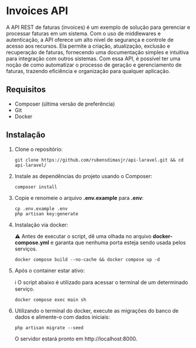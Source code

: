 # Invoices API

A API REST de faturas (invoices) é um exemplo de solução para gerenciar e processar faturas em um sistema. Com o uso de middlewares e autenticação, a API oferece um alto nível de segurança e controle de acesso aos recursos. Ela permite a criação, atualização, exclusão e recuperação de faturas, fornecendo uma documentação simples e intuitiva para integração com outros sistemas. Com essa API, é possível ter uma noção de como automatizar o processo de geração e gerenciamento de faturas, trazendo eficiência e organização para qualquer aplicação.

## Requisitos

- Composer (última versão de preferência)
- Git
- Docker

## Instalação

1. Clone o repositório:

   ```shell
   git clone https://github.com/rubensdimasjr/api-laravel.git && cd api-laravel/
   ```
2. Instale as dependências do projeto usando o Composer:

   ```shell
   composer install
   ```
3. Copie e renomeie o arquivo **.env.example** para **.env**:

   ```shell
   cp .env.example .env
   php artisan key:generate
   ```
4. Instalação via docker:
   
   ⚠️ Antes de executar o script, dê uma olhada no arquivo **docker-compose.yml** e garanta que nenhuma porta esteja sendo usada pelos serviços.
   ```shell
   docker compose build --no-cache && docker compose up -d
   ```
5. Após o container estar ativo:
   
   ℹ️ O script abaixo é utilizado para acessar o terminal de um determinado serviço.
   ```shell
   docker compose exec main sh
   ```
6. Utilizando o terminal do docker, execute as migrações do banco de dados e alimente-o com dados iniciais:

   ```shell
   php artisan migrate --seed
   ```
   O servidor estará pronto em http://localhost:8000.


